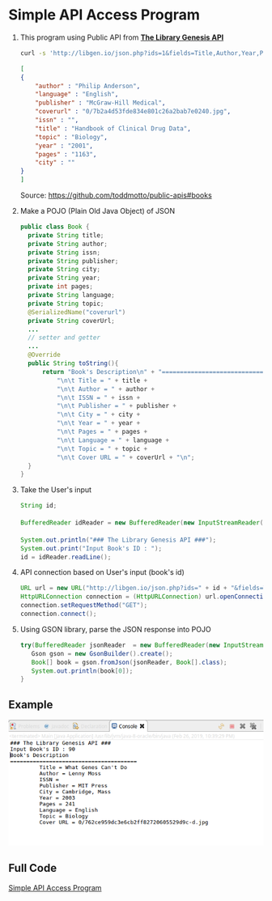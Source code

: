 # Simple API Access Program

1. This program using Public API from [**The Library Genesis API**](http://garbage.world/posts/libgen/)
   
    ```bash
    curl -s 'http://libgen.io/json.php?ids=1&fields=Title,Author,Year,Publisher,City,Pages,Topic,Language,CoverUrl,Issn' | json_pp
    ```
    ```json
    [
    {
        "author" : "Philip Anderson",
        "language" : "English",
        "publisher" : "McGraw-Hill Medical",
        "coverurl" : "0/7b2a4d53fde834e801c26a2bab7e0240.jpg",
        "issn" : "",
        "title" : "Handbook of Clinical Drug Data",
        "topic" : "Biology",
        "year" : "2001",
        "pages" : "1163",
        "city" : ""
    }
    ]
    ```
    Source: https://github.com/toddmotto/public-apis#books

1. Make a POJO (Plain Old Java Object) of JSON
    ```java
    public class Book {
      private String title;
      private String author;
      private String issn;
      private String publisher;
      private String city;
      private String year;
      private int pages;
      private String language;
      private String topic;
      @SerializedName("coverurl")
      private String coverUrl;
      ...
      // setter and getter
      ...
      @Override
      public String toString(){
          return "Book's Description\n" + "=======================================" + 
              "\n\t Title = " + title +
              "\n\t Author = " + author +
              "\n\t ISSN = " + issn +
              "\n\t Publisher = " + publisher + 
              "\n\t City = " + city + 
              "\n\t Year = " + year + 
              "\n\t Pages = " + pages + 
              "\n\t Language = " + language + 
              "\n\t Topic = " + topic + 
              "\n\t Cover URL = " + coverUrl + "\n";
      }
    }
    ```
2. Take the User's input 
    ```java
    String id;

    BufferedReader idReader = new BufferedReader(new InputStreamReader(System.in));
    
    System.out.println("### The Library Genesis API ###");
    System.out.print("Input Book's ID : ");
    id = idReader.readLine();
    ```
3. API connection based on User's input (book's id)
    ```java
    URL url = new URL("http://libgen.io/json.php?ids=" + id + "&fields=Title,Author,Year,Publisher,City,Pages,Topic,Language,CoverUrl,Issn");
    HttpURLConnection connection = (HttpURLConnection) url.openConnection();
    connection.setRequestMethod("GET");
    connection.connect();
    ```
4. Using GSON library, parse the JSON response into POJO
    ```java
    try(BufferedReader jsonReader  = new BufferedReader(new InputStreamReader(connection.getInputStream()))){
       Gson gson = new GsonBuilder().create();
       Book[] book = gson.fromJson(jsonReader, Book[].class);
       System.out.println(book[0]);
    }
    ```
      
## Example

![ss1](/img/ss1.png)

## Full Code

[Simple API Access Program](simple-api-access-program/)